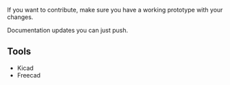 If you want to contribute, make sure you have a working prototype with your changes.

Documentation updates you can just push.

## Tools
- Kicad
- Freecad
